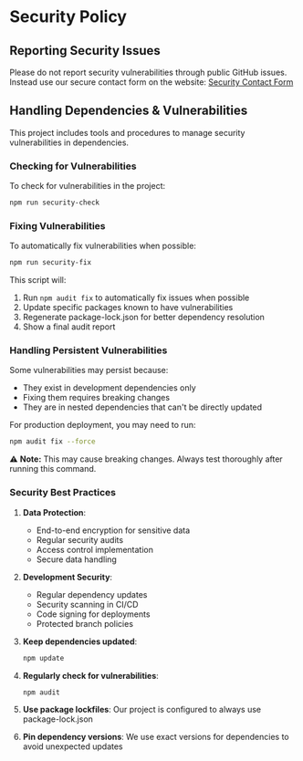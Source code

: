 # Security Policy

## Reporting Security Issues

Please do not report security vulnerabilities through public GitHub issues. 
Instead use our secure contact form on the website:
[Security Contact Form](https://princeaiautomation.netlify.app/contact)

## Handling Dependencies & Vulnerabilities

This project includes tools and procedures to manage security vulnerabilities in dependencies.

### Checking for Vulnerabilities

To check for vulnerabilities in the project:

```bash
npm run security-check
```

### Fixing Vulnerabilities

To automatically fix vulnerabilities when possible:

```bash
npm run security-fix
```

This script will:
1. Run `npm audit fix` to automatically fix issues when possible
2. Update specific packages known to have vulnerabilities
3. Regenerate package-lock.json for better dependency resolution
4. Show a final audit report

### Handling Persistent Vulnerabilities

Some vulnerabilities may persist because:
- They exist in development dependencies only
- Fixing them requires breaking changes
- They are in nested dependencies that can't be directly updated

For production deployment, you may need to run:

```bash
npm audit fix --force
```

⚠️ **Note:** This may cause breaking changes. Always test thoroughly after running this command.

### Security Best Practices

1. **Data Protection**:
   - End-to-end encryption for sensitive data
   - Regular security audits
   - Access control implementation
   - Secure data handling

2. **Development Security**:
   - Regular dependency updates
   - Security scanning in CI/CD
   - Code signing for deployments
   - Protected branch policies

3. **Keep dependencies updated**:
   ```bash
   npm update
   ```

4. **Regularly check for vulnerabilities**:
   ```bash
   npm audit
   ```

5. **Use package lockfiles**:
   Our project is configured to always use package-lock.json

6. **Pin dependency versions**:
   We use exact versions for dependencies to avoid unexpected updates
